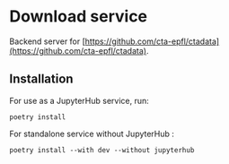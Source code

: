 # Download service

Backend server for [https://github.com/cta-epfl/ctadata](https://github.com/cta-epfl/ctadata).

## Installation

For use as a JupyterHub service, run:
```
poetry install
```

For standalone service without JupyterHub :
```
poetry install --with dev --without jupyterhub
```
